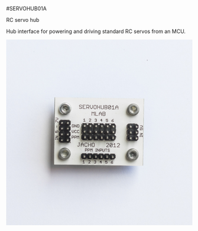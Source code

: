 <!--- PrjInfo ---> <!--- Please remove this line after manually editing --->
<!--- 00a56be08b96043df9e37d6aff7b6990 --->
<!--- Created:20170111-16:38: ---> 
<!--- Author:Mlab: ---> 
<!--- AuthorEmail:mlab@mlab.cz: ---> 
<!--- Tags:imported: ---> 
<!--- Ust:http://www.ust.cz/shop/product_info.php?cPath=22_27&products_id=218: ---> 
<!--- Name:SERVOHUB01A: --->
#SERVOHUB01A 
<!--- LongName --->
RC servo hub
<!--- ELongName ---> 

<!--- Lead --->
Hub interface for powering and driving standard RC servos from an MCU.
<!--- ELead ---> 

![LeadImg](DOC/SRC/img/SERVOHUB01A_Top_Big.jpg) 


​
​
<!--- Description --->
<!--- EDescription --->
<!--- Content --->
<!--- EContent --->
            